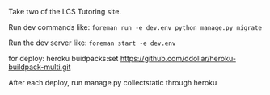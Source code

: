 Take two of the LCS Tutoring site.

Run dev commands like: `foreman run -e dev.env python manage.py migrate`

Run the dev server like: `foreman start -e dev.env`

for deploy: heroku buidpacks:set https://github.com/ddollar/heroku-buildpack-multi.git

After each deploy, run manage.py collectstatic through heroku